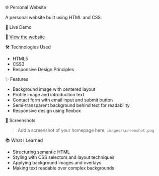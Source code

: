 🌐 Personal Website

A personal website built using HTML and CSS.



🚀 Live Demo

🔗 [View the website](https://dash.generalassemb.ly/selkoc/build-your-own-personal-website)



🛠️ Technologies Used

- HTML5
- CSS3
- Responsive Design Principles



✨ Features

- Background image with centered layout
- Profile image and introduction text
- Contact form with email input and submit button
- Semi-transparent background behind text for readability
- Responsive design using flexbox



📸 Screenshots

> Add a screenshot of your homepage here:
> `images/screenshot.png`



📚 What I Learned

- Structuring semantic HTML
- Styling with CSS selectors and layout techniques
- Applying background images and overlays
- Making text readable over complex backgrounds
